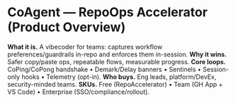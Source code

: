 <!-- status: stub; target: 150+ words -->
<!-- status: stub; target: 150+ words -->
<!-- status: stub; target: 150+ words -->
<!-- status: stub; target: 150+ words -->
<!-- status: stub; target: 150+ words -->
<!-- status: stub; target: 150+ words -->
# CoAgent — RepoOps Accelerator (Product Overview)
**What it is.** A vibecoder for teams: captures workflow preferences/guardrails in-repo and enforces them in-session.
**Why it wins.** Safer copy/paste ops, repeatable flows, measurable progress.
**Core loops.** CoPing/CoPong handshake • Demark/Delay banners • Sentinels • Session-only hooks • Telemetry (opt-in).
**Who buys.** Eng leads, platform/DevEx, security-minded teams.
**SKUs.** Free (RepoAccelerator) • Team (GH App + VS Code) • Enterprise (SSO/compliance/rollout).







